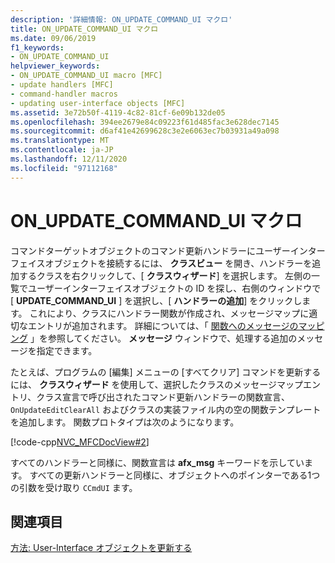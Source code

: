 ```yaml
---
description: '詳細情報: ON_UPDATE_COMMAND_UI マクロ'
title: ON_UPDATE_COMMAND_UI マクロ
ms.date: 09/06/2019
f1_keywords:
- ON_UPDATE_COMMAND_UI
helpviewer_keywords:
- ON_UPDATE_COMMAND_UI macro [MFC]
- update handlers [MFC]
- command-handler macros
- updating user-interface objects [MFC]
ms.assetid: 3e72b50f-4119-4c82-81cf-6e09b132de05
ms.openlocfilehash: 394ee2679e84c09223f61d485fac3e628dec7145
ms.sourcegitcommit: d6af41e42699628c3e2e6063ec7b03931a49a098
ms.translationtype: MT
ms.contentlocale: ja-JP
ms.lasthandoff: 12/11/2020
ms.locfileid: "97112168"
---
```

# <a name="on_update_command_ui-macro"></a>ON_UPDATE_COMMAND_UI マクロ

コマンドターゲットオブジェクトのコマンド更新ハンドラーにユーザーインターフェイスオブジェクトを接続するには、 **クラスビュー** を開き、ハンドラーを追加するクラスを右クリックして、[ **クラスウィザード**] を選択します。 左側の一覧でユーザーインターフェイスオブジェクトの ID を探し、右側のウィンドウで [ **UPDATE_COMMAND_UI** ] を選択し、[ **ハンドラーの追加**] をクリックします。 これにより、クラスにハンドラー関数が作成され、メッセージマップに適切なエントリが追加されます。 詳細については、「 [関数へのメッセージのマッピング](reference/mapping-messages-to-functions.md) 」を参照してください。 **メッセージ** ウィンドウで、処理する追加のメッセージを指定できます。

たとえば、プログラムの [編集] メニューの [すべてクリア] コマンドを更新するには、 **クラスウィザード** を使用して、選択したクラスのメッセージマップエントリ、クラス宣言で呼び出されたコマンド更新ハンドラーの関数宣言、 `OnUpdateEditClearAll` およびクラスの実装ファイル内の空の関数テンプレートを追加します。 関数プロトタイプは次のようになります。

[!code-cpp[NVC_MFCDocView#2](codesnippet/cpp/on-update-command-ui-macro_1.h)]

すべてのハンドラーと同様に、関数宣言は **afx_msg** キーワードを示しています。 すべての更新ハンドラーと同様に、オブジェクトへのポインターである1つの引数を受け取り `CCmdUI` ます。

## <a name="see-also"></a>関連項目

[方法: User-Interface オブジェクトを更新する](how-to-update-user-interface-objects.md)
